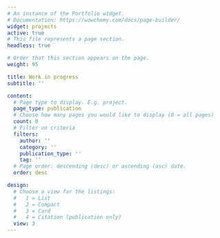 ```yaml
---
# An instance of the Portfolio widget.
# Documentation: https://wowchemy.com/docs/page-builder/
widget: projects
active: true 
# This file represents a page section.
headless: true

# Order that this section appears on the page.
weight: 95

title: Work in progress
subtitle: ''

content:
  # Page type to display. E.g. project.
  page_type: publication
  # Choose how many pages you would like to display (0 = all pages)
  count: 0
  # Filter on criteria
  filters:
    author: ''
    category: ''
    publication_type: ''
    tag: ''
  # Page order: descending (desc) or ascending (asc) date.
  order: desc

design:
  # Choose a view for the listings:
  #   1 = List
  #   2 = Compact
  #   3 = Card
  #   4 = Citation (publication only)
  view: 3
---
```


